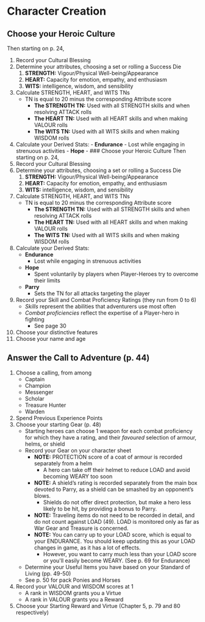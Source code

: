# Character Creation

## Choose your Heroic Culture
Then starting on p. 24,
1. Record your Cultural Blessing
2. Determine your attributes, choosing a set or rolling a Success Die
	1. **STRENGTH:** Vigour/Physical Well-being/Appearance
	2. **HEART:** Capacity for emotion, empathy, and enthusiasm
	3. **WITS:** intelligence, wisdom, and sensibility
3. Calculate STRENGTH, HEART, and WITS TNs
	- TN is equal to 20 minus the corresponding Attribute score
		- **The STRENGTH TN:** Used with all STRENGTH skills and when resolving ATTACK rolls
		- **The HEART TN:** Used with all HEART skills and when making VALOUR rolls
		- **The WITS TN:** Used with all WITS skills and when making WISDOM rolls 
4. Calculate your Derived Stats:
		- **Endurance**
			- Lost while engaging in strenuous activities
		- **Hope**
			- ### Choose your Heroic Culture
Then starting on p. 24,
1. Record your Cultural Blessing
2. Determine your attributes, choosing a set or rolling a Success Die
	1. **STRENGTH:** Vigour/Physical Well-being/Appearance
	2. **HEART:** Capacity for emotion, empathy, and enthusiasm
	3. **WITS:** intelligence, wisdom, and sensibility
3. Calculate STRENGTH, HEART, and WITS TNs
	- TN is equal to 20 minus the corresponding Attribute score
		- **The STRENGTH TN:** Used with all STRENGTH skills and when resolving ATTACK rolls
		- **The HEART TN:** Used with all HEART skills and when making VALOUR rolls
		- **The WITS TN:** Used with all WITS skills and when making WISDOM rolls 
4. Calculate your Derived Stats:
	- **Endurance**
		- Lost while engaging in strenuous activities
	- **Hope**
		- Spent voluntarily by players when Player-Heroes try to overcome their limits
	- **Parry**
		- Sets the TN for all attacks targeting the player
5. Record your Skill and Combat Proficiency Ratings (they run from 0 to 6)
	- *Skills* represent the abilities that adventurers use most often
	- *Combat proficiencies* reflect the expertise of a Player-hero in fighting
		- See page 30
6. Choose your distinctive features
7. Choose your name and age

## Answer the Call to Adventure (p. 44)
1. Choose a calling, from among 
	- Captain
	- Champion
	- Messenger
	- Scholar
	- Treasure Hunter
	- Warden
2. Spend Previous Experience Points
3. Choose your starting Gear (p. 48)
	-  Starting heroes can choose 1 weapon for each combat proficiency for which they have a rating, and their *favoured* selection of armour, helms, or shield
	- Record your Gear on your character sheet
		- **NOTE:** PROTECTION score of a coat of armour is recorded separately from a helm
			- A hero can take off their helmet to reduce LOAD and avoid becoming WEARY too soon
		-  **NOTE:** A shield’s rating is recorded separately from the main box devoted to Parry, as a shield can be smashed by an opponent’s blows.
			- Shields do not offer direct protection, but make a hero less likely to be hit, by providing a bonus to Parry.
		- **NOTE:** Traveling items do not need to be recorded in detail, and do not count against LOAD (49). LOAD is monitored only as far as War Gear and Treasure is concerned.
		- **NOTE:** You can carry up to your LOAD score, which is equal to your ENDURANCE. You should keep updating this as your LOAD changes in game, as it has a lot of effects.
			- However, you want to carry much less than your LOAD score or you'll easily become WEARY. (See p. 69 for Endurance)
	- Determine your Useful Items you have based on your Standard of Living (pp. 49-50)
	- See p. 50 for pack Ponies and Horses
4. Record your VALOUR and WISDOM scores at 1
	- A rank in WISDOM grants you a Virtue
	- A rank in VALOUR grants you a Reward
5. Choose your Starting Reward and Virtue (Chapter 5, p. 79 and 80 respectively)